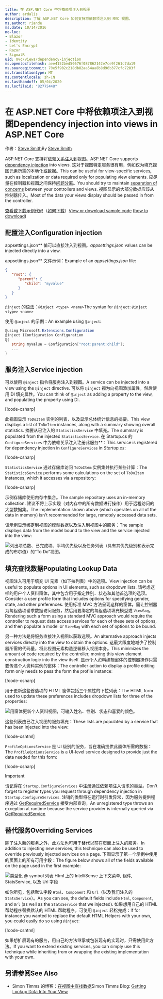 ```yaml
---
title: 在 ASP.NET Core 中将依赖项注入到视图
author: ardalis
description: 了解 ASP.NET Core 如何支持将依赖项注入到 MVC 视图。
ms.author: riande
ms.date: 10/14/2016
no-loc:
- Blazor
- Identity
- Let's Encrypt
- Razor
- SignalR
uid: mvc/views/dependency-injection
ms.openlocfilehash: aee4152bed50576f087862142e7ce9f261c7da19
ms.sourcegitcommit: 70e5f982c218db82aa54aa8b8d96b377cfc7283f
ms.translationtype: MT
ms.contentlocale: zh-CN
ms.lasthandoff: 05/04/2020
ms.locfileid: "82775448"
---
```

# <a name="dependency-injection-into-views-in-aspnet-core"></a><span data-ttu-id="6e193-103">在 ASP.NET Core 中将依赖项注入到视图</span><span class="sxs-lookup"><span data-stu-id="6e193-103">Dependency injection into views in ASP.NET Core</span></span>

<span data-ttu-id="6e193-104">作者：[Steve Smith](https://ardalis.com/)</span><span class="sxs-lookup"><span data-stu-id="6e193-104">By [Steve Smith](https://ardalis.com/)</span></span>

<span data-ttu-id="6e193-105">ASP.NET Core 支持将[依赖关系注入](xref:fundamentals/dependency-injection)到视图。</span><span class="sxs-lookup"><span data-stu-id="6e193-105">ASP.NET Core supports [dependency injection](xref:fundamentals/dependency-injection) into views.</span></span> <span data-ttu-id="6e193-106">这对于视图特定服务很有用，例如仅为填充视图元素所需的本地化或数据。</span><span class="sxs-lookup"><span data-stu-id="6e193-106">This can be useful for view-specific services, such as localization or data required only for populating view elements.</span></span> <span data-ttu-id="6e193-107">应尽量在控制器和视图之间保持[问题分离](/dotnet/standard/modern-web-apps-azure-architecture/architectural-principles#separation-of-concerns)。</span><span class="sxs-lookup"><span data-stu-id="6e193-107">You should try to maintain [separation of concerns](/dotnet/standard/modern-web-apps-azure-architecture/architectural-principles#separation-of-concerns) between your controllers and views.</span></span> <span data-ttu-id="6e193-108">视图显示的大部分数据应该从控制器传入。</span><span class="sxs-lookup"><span data-stu-id="6e193-108">Most of the data your views display should be passed in from the controller.</span></span>

<span data-ttu-id="6e193-109">[查看或下载示例代码](https://github.com/dotnet/AspNetCore.Docs/tree/master/aspnetcore/mvc/views/dependency-injection/sample)（[如何下载](xref:index#how-to-download-a-sample)）</span><span class="sxs-lookup"><span data-stu-id="6e193-109">[View or download sample code](https://github.com/dotnet/AspNetCore.Docs/tree/master/aspnetcore/mvc/views/dependency-injection/sample) ([how to download](xref:index#how-to-download-a-sample))</span></span>

## <a name="configuration-injection"></a><span data-ttu-id="6e193-110">配置注入</span><span class="sxs-lookup"><span data-stu-id="6e193-110">Configuration injection</span></span>

<span data-ttu-id="6e193-111">appsettings.json\*\* 值可以直接注入到视图。</span><span class="sxs-lookup"><span data-stu-id="6e193-111">*appsettings.json* values can be injected directly into a view.</span></span>

<span data-ttu-id="6e193-112">appsettings.json\*\* 文件示例：</span><span class="sxs-lookup"><span data-stu-id="6e193-112">Example of an *appsettings.json* file:</span></span>

```json
{
   "root": {
      "parent": {
         "child": "myvalue"
      }
   }
}
```

<span data-ttu-id="6e193-113">`@inject` 的语法：`@inject <type> <name>`</span><span class="sxs-lookup"><span data-stu-id="6e193-113">The syntax for `@inject`: `@inject <type> <name>`</span></span>

<span data-ttu-id="6e193-114">使用 `@inject` 的示例：</span><span class="sxs-lookup"><span data-stu-id="6e193-114">An example using `@inject`:</span></span>

```csharp
@using Microsoft.Extensions.Configuration
@inject IConfiguration Configuration
@{
   string myValue = Configuration["root:parent:child"];
   ...
}
```

## <a name="service-injection"></a><span data-ttu-id="6e193-115">服务注入</span><span class="sxs-lookup"><span data-stu-id="6e193-115">Service injection</span></span>

<span data-ttu-id="6e193-116">可以使用 `@inject` 指令将服务注入到视图。</span><span class="sxs-lookup"><span data-stu-id="6e193-116">A service can be injected into a view using the `@inject` directive.</span></span> <span data-ttu-id="6e193-117">可以将 `@inject` 视为向视图添加属性，然后使用 DI 填充属性。</span><span class="sxs-lookup"><span data-stu-id="6e193-117">You can think of `@inject` as adding a property to the view, and populating the property using DI.</span></span>

[!code-csharp[](../../mvc/views/dependency-injection/sample/src/ViewInjectSample/Views/ToDo/Index.cshtml?highlight=4,5,15,16,17)]

<span data-ttu-id="6e193-118">此视图显示 `ToDoItem` 实例的列表，以及显示总体统计信息的摘要。</span><span class="sxs-lookup"><span data-stu-id="6e193-118">This view displays a list of `ToDoItem` instances, along with a summary showing overall statistics.</span></span> <span data-ttu-id="6e193-119">摘要从已注入的 `StatisticsService` 中填充。</span><span class="sxs-lookup"><span data-stu-id="6e193-119">The summary is populated from the injected `StatisticsService`.</span></span> <span data-ttu-id="6e193-120">在 Startup.cs 的 `ConfigureServices` 中为依赖关系注入注册此服务\*\*：</span><span class="sxs-lookup"><span data-stu-id="6e193-120">This service is registered for dependency injection in `ConfigureServices` in *Startup.cs*:</span></span>

[!code-csharp[](../../mvc/views/dependency-injection/sample/src/ViewInjectSample/Startup.cs?highlight=6,7&range=15-22)]

<span data-ttu-id="6e193-121">`StatisticsService` 通过存储库访问 `ToDoItem` 实例集并执行某些计算：</span><span class="sxs-lookup"><span data-stu-id="6e193-121">The `StatisticsService` performs some calculations on the set of `ToDoItem` instances, which it accesses via a repository:</span></span>

[!code-csharp[](../../mvc/views/dependency-injection/sample/src/ViewInjectSample/Model/Services/StatisticsService.cs?highlight=15,20,25)]

<span data-ttu-id="6e193-122">示例存储库使用内存中集合。</span><span class="sxs-lookup"><span data-stu-id="6e193-122">The sample repository uses an in-memory collection.</span></span> <span data-ttu-id="6e193-123">建议不将上示实现（对内存中的所有数据进行操作）用于远程访问的大型数据集。</span><span class="sxs-lookup"><span data-stu-id="6e193-123">The implementation shown above (which operates on all of the data in memory) isn't recommended for large, remotely accessed data sets.</span></span>

<span data-ttu-id="6e193-124">该示例显示绑定到视图的模型数据以及注入到视图中的服务：</span><span class="sxs-lookup"><span data-stu-id="6e193-124">The sample displays data from the model bound to the view and the service injected into the view:</span></span>

![列出项总数、已完成项、平均优先级以及任务列表（具有其优先级别和表示完成的布尔值）的“To Do”视图。](dependency-injection/_static/screenshot.png)

## <a name="populating-lookup-data"></a><span data-ttu-id="6e193-126">填充查找数据</span><span class="sxs-lookup"><span data-stu-id="6e193-126">Populating Lookup Data</span></span>

<span data-ttu-id="6e193-127">视图注入可用于填充 UI 元素（如下拉列表）中的选项。</span><span class="sxs-lookup"><span data-stu-id="6e193-127">View injection can be useful to populate options in UI elements, such as dropdown lists.</span></span> <span data-ttu-id="6e193-128">请考虑这样的用户个人资料窗体，其中包含用于指定性别、状态和其他首选项的选项。</span><span class="sxs-lookup"><span data-stu-id="6e193-128">Consider a user profile form that includes options for specifying gender, state, and other preferences.</span></span> <span data-ttu-id="6e193-129">使用标准 MVC 方法呈现这样的窗体，需让控制器为每组选项请求数据访问服务，然后用要绑定的每组选项填充模型或 `ViewBag`。</span><span class="sxs-lookup"><span data-stu-id="6e193-129">Rendering such a form using a standard MVC approach would require the controller to request data access services for each of these sets of options, and then populate a model or `ViewBag` with each set of options to be bound.</span></span>

<span data-ttu-id="6e193-130">另一种方法是将服务直接注入视图以获取选项。</span><span class="sxs-lookup"><span data-stu-id="6e193-130">An alternative approach injects services directly into the view to obtain the options.</span></span> <span data-ttu-id="6e193-131">这最大限度地减少了控制器所需的代码量，将此视图元素构造逻辑移入视图本身。</span><span class="sxs-lookup"><span data-stu-id="6e193-131">This minimizes the amount of code required by the controller, moving this view element construction logic into the view itself.</span></span> <span data-ttu-id="6e193-132">显示个人资料编辑窗体的控制器操作只需要传递个人资料实例的窗体：</span><span class="sxs-lookup"><span data-stu-id="6e193-132">The controller action to display a profile editing form only needs to pass the form the profile instance:</span></span>

[!code-csharp[](../../mvc/views/dependency-injection/sample/src/ViewInjectSample/Controllers/ProfileController.cs?highlight=9,19)]

<span data-ttu-id="6e193-133">用于更新这些首选项的 HTML 窗体包括三个属性的下拉列表：</span><span class="sxs-lookup"><span data-stu-id="6e193-133">The HTML form used to update these preferences includes dropdown lists for three of the properties:</span></span>

![用窗体更新个人资料视图，可输入姓名、性别、状态和喜爱的颜色。](dependency-injection/_static/updateprofile.png)

<span data-ttu-id="6e193-135">这些列表由已注入视图的服务填充：</span><span class="sxs-lookup"><span data-stu-id="6e193-135">These lists are populated by a service that has been injected into the view:</span></span>

[!code-cshtml[](../../mvc/views/dependency-injection/sample/src/ViewInjectSample/Views/Profile/Index.cshtml?highlight=4,16,17,21,22,26,27)]

<span data-ttu-id="6e193-136">`ProfileOptionsService` 是 UI 级别的服务，旨在准确提供此窗体所需的数据：</span><span class="sxs-lookup"><span data-stu-id="6e193-136">The `ProfileOptionsService` is a UI-level service designed to provide just the data needed for this form:</span></span>

[!code-csharp[](../../mvc/views/dependency-injection/sample/src/ViewInjectSample/Model/Services/ProfileOptionsService.cs?highlight=7,13,24)]

> [!IMPORTANT]
> <span data-ttu-id="6e193-137">请记得在 `Startup.ConfigureServices` 中注册通过依赖项注入请求的类型。</span><span class="sxs-lookup"><span data-stu-id="6e193-137">Don't forget to register types you request through dependency injection in `Startup.ConfigureServices`.</span></span> <span data-ttu-id="6e193-138">注销的类型将在运行时引发异常，因为服务提供程序通过 [GetRequiredService](/dotnet/api/microsoft.extensions.dependencyinjection.serviceproviderserviceextensions.getrequiredservice) 接受内部查询。</span><span class="sxs-lookup"><span data-stu-id="6e193-138">An unregistered type throws an exception at runtime because the service provider is internally queried via [GetRequiredService](/dotnet/api/microsoft.extensions.dependencyinjection.serviceproviderserviceextensions.getrequiredservice).</span></span>

## <a name="overriding-services"></a><span data-ttu-id="6e193-139">替代服务</span><span class="sxs-lookup"><span data-stu-id="6e193-139">Overriding Services</span></span>

<span data-ttu-id="6e193-140">除了注入新的服务之外，此方法也可用于替代以前在页面上注入的服务。</span><span class="sxs-lookup"><span data-stu-id="6e193-140">In addition to injecting new services, this technique can also be used to override previously injected services on a page.</span></span> <span data-ttu-id="6e193-141">下图显示了第一个示例中使用的页面上的所有可用字段：</span><span class="sxs-lookup"><span data-stu-id="6e193-141">The figure below shows all of the fields available on the page used in the first example:</span></span>

![类型化 @ symbol 列表 Html 上的 IntelliSense 上下文菜单, 组件, StatsService, 以及 Url 字段](dependency-injection/_static/razor-fields.png)

<span data-ttu-id="6e193-143">如你所见，包括默认字段 `Html`、`Component` 和 `Url`（以及我们注入的 `StatsService`）。</span><span class="sxs-lookup"><span data-stu-id="6e193-143">As you can see, the default fields include `Html`, `Component`, and `Url` (as well as the `StatsService` that we injected).</span></span> <span data-ttu-id="6e193-144">如果想用自己的 HTML 帮助程序替换默认的 HTML 帮助程序，可使用 `@inject` 轻松完成：</span><span class="sxs-lookup"><span data-stu-id="6e193-144">If for instance you wanted to replace the default HTML Helpers with your own, you could easily do so using `@inject`:</span></span>

[!code-cshtml[](../../mvc/views/dependency-injection/sample/src/ViewInjectSample/Views/Helper/Index.cshtml?highlight=3,11)]

<span data-ttu-id="6e193-145">如果想扩展现有的服务，用自己的方法继承或包装现有的实现时，只需使用此方法。</span><span class="sxs-lookup"><span data-stu-id="6e193-145">If you want to extend existing services, you can simply use this technique while inheriting from or wrapping the existing implementation with your own.</span></span>

## <a name="see-also"></a><span data-ttu-id="6e193-146">另请参阅</span><span class="sxs-lookup"><span data-stu-id="6e193-146">See Also</span></span>

* <span data-ttu-id="6e193-147">Simon Timms 的博客：[在视图中查找数据](https://blog.simontimms.com/2015/06/09/getting-lookup-data-into-you-view/)</span><span class="sxs-lookup"><span data-stu-id="6e193-147">Simon Timms Blog: [Getting Lookup Data Into Your View](https://blog.simontimms.com/2015/06/09/getting-lookup-data-into-you-view/)</span></span>
